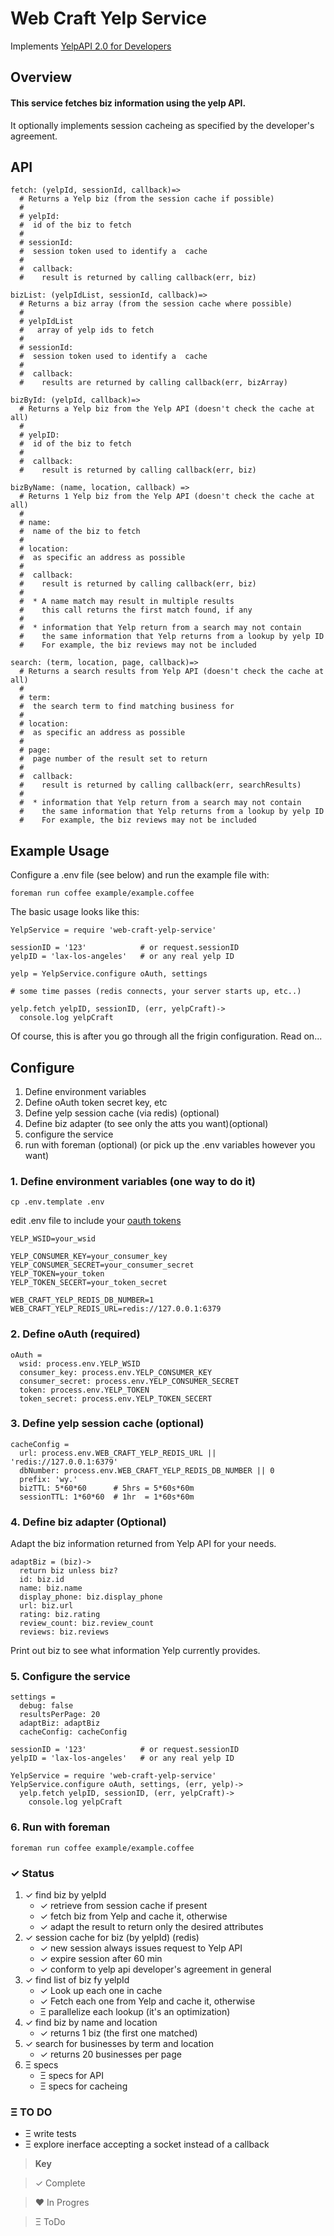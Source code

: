 # Web Craft Yelp Service
Implements [YelpAPI 2.0 for Developers](http://www.yelp.com/developers/documentation/faq)

## Overview
#### This service fetches biz information using the yelp API.
It optionally implements session cacheing as specified by the developer's agreement. 

## API
```
fetch: (yelpId, sessionId, callback)=>
  # Returns a Yelp biz (from the session cache if possible)
  #
  # yelpId: 
  #  id of the biz to fetch
  #
  # sessionId: 
  #  session token used to identify a  cache
  #
  #  callback:
  #    result is returned by calling callback(err, biz)
  
bizList: (yelpIdList, sessionId, callback)=>
  # Returns a biz array (from the session cache where possible)
  #
  # yelpIdList
  #   array of yelp ids to fetch
  #
  # sessionId: 
  #  session token used to identify a  cache
  #
  #  callback:
  #    results are returned by calling callback(err, bizArray)

bizById: (yelpId, callback)=>
  # Returns a Yelp biz from the Yelp API (doesn't check the cache at all)
  #
  # yelpID: 
  #  id of the biz to fetch
  #
  #  callback:
  #    result is returned by calling callback(err, biz)

bizByName: (name, location, callback) =>
  # Returns 1 Yelp biz from the Yelp API (doesn't check the cache at all)
  #
  # name: 
  #  name of the biz to fetch
  #
  # location: 
  #  as specific an address as possible
  #
  #  callback:
  #    result is returned by calling callback(err, biz)
  # 
  #  * A name match may result in multiple results
  #    this call returns the first match found, if any
  #
  #  * information that Yelp return from a search may not contain 
  #    the same information that Yelp returns from a lookup by yelp ID
  #    For example, the biz reviews may not be included

search: (term, location, page, callback)=>
  # Returns a search results from Yelp API (doesn't check the cache at all)
  #
  # term: 
  #  the search term to find matching business for
  #
  # location: 
  #  as specific an address as possible
  #
  # page: 
  #  page number of the result set to return
  #
  #  callback:
  #    result is returned by calling callback(err, searchResults)
  #
  #  * information that Yelp return from a search may not contain 
  #    the same information that Yelp returns from a lookup by yelp ID
  #    For example, the biz reviews may not be included

```



## Example Usage
Configure a .env file (see below) and run the example file with:

```
foreman run coffee example/example.coffee
```

The basic usage looks like this:

````
YelpService = require 'web-craft-yelp-service'

sessionID = '123'            # or request.sessionID
yelpID = 'lax-los-angeles'   # or any real yelp ID

yelp = YelpService.configure oAuth, settings

# some time passes (redis connects, your server starts up, etc..)

yelp.fetch yelpID, sessionID, (err, yelpCraft)->  
  console.log yelpCraft
````
Of course, this is after you go through all the frigin configuration. Read on...


## Configure
1. Define environment variables
2. Define oAuth token secret key, etc
3. Define yelp session cache (via redis) (optional)
4. Define biz adapter (to see only the atts you want)(optional)
5. configure the service
6. run with foreman (optional) (or pick up the .env variables however you want)

### 1. Define environment variables (one way to do it)
```
cp .env.template .env
```

edit .env file to include your [oauth tokens](http://www.yelp.com/developers/manage_api_keys)

```
YELP_WSID=your_wsid

YELP_CONSUMER_KEY=your_consumer_key
YELP_CONSUMER_SECRET=your_consumer_secret
YELP_TOKEN=your_token
YELP_TOKEN_SECERT=your_token_secret

WEB_CRAFT_YELP_REDIS_DB_NUMBER=1
WEB_CRAFT_YELP_REDIS_URL=redis://127.0.0.1:6379
```

### 2. Define oAuth (required)
```
oAuth =
  wsid: process.env.YELP_WSID
  consumer_key: process.env.YELP_CONSUMER_KEY
  consumer_secret: process.env.YELP_CONSUMER_SECRET
  token: process.env.YELP_TOKEN
  token_secret: process.env.YELP_TOKEN_SECERT
```

### 3. Define yelp session cache (optional)
```
cacheConfig =
  url: process.env.WEB_CRAFT_YELP_REDIS_URL || 'redis://127.0.0.1:6379'
  dbNumber: process.env.WEB_CRAFT_YELP_REDIS_DB_NUMBER || 0
  prefix: 'wy.'
  bizTTL: 5*60*60      # 5hrs = 5*60s*60m
  sessionTTL: 1*60*60  # 1hr  = 1*60s*60m
```
### 4. Define biz adapter (Optional)
Adapt the biz information returned from Yelp API for your needs. 

```
adaptBiz = (biz)-> 
  return biz unless biz?
  id: biz.id
  name: biz.name
  display_phone: biz.display_phone
  url: biz.url
  rating: biz.rating
  review_count: biz.review_count
  reviews: biz.reviews

```
Print out biz to see what information Yelp currently provides.

### 5. Configure the service

```
settings =
  debug: false
  resultsPerPage: 20
  adaptBiz: adaptBiz
  cacheConfig: cacheConfig

sessionID = '123'            # or request.sessionID
yelpID = 'lax-los-angeles'   # or any real yelp ID

YelpService = require 'web-craft-yelp-service'
YelpService.configure oAuth, settings, (err, yelp)->
  yelp.fetch yelpID, sessionID, (err, yelpCraft)->  
    console.log yelpCraft

```

### 6. Run with foreman

````
foreman run coffee example/example.coffee
````
### &#10003; Status
1. &#10003; find biz by yelpId
   * &#10003; retrieve from session cache if present
   * &#10003; fetch biz from Yelp and cache it, otherwise
   * &#10003; adapt the result to return only the desired attributes
2. &#10003; session cache for biz (by yelpId) (redis)
   * &#10003; new session always issues request to Yelp API   
   * &#10003; expire session after 60 min
   * &#10003; conform to yelp api developer's agreement in general
3. &#10003; find list of biz fy yelpId
   * &#10003; Look up each one in cache
   * &#10003; Fetch each one from Yelp and cache it, otherwise
   * &Xi; parallelize each lookup (it's an optimization)
4. &#10003; find biz by name and location
   * &#10003; returns 1 biz (the first one matched)
5. &#10003; search for businesses by term and location
   * &#10003; returns 20 businesses per page
6. &Xi; specs
   * &Xi; specs for API
   * &Xi; specs for cacheing

### &Xi; TO DO
+ &Xi; write tests
+ &Xi; explore inerface accepting a socket instead of a callback

> **Key**

> &#10003; Complete

> &hearts; In Progres

> &Xi; ToDo
